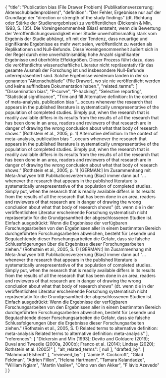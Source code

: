 {
    "title": "Publication bias (File Drawer Problem) (Publikationsverzerrung; Aktenschubladenproblem)",
    "definition": "Der Fehler, Ergebnisse nur auf der Grundlage der \"direction or strength of the study findings\" (dt. Richtung oder Stärke der Studienergebnisse) zu veröffentlichen (Dickersin & Min, 1993, S. 135). Die Voreingenommenheit (Bias) entsteht, wenn die Bewertung der Veröffentlichungswürdigkeit einer Studie unverhältnismäßig stark vom Ergebnis der Studie abhängt, oft mit der Tendenz, dass neuartige und signifikante Ergebnisse es mehr wert seien, veröffentlicht zu werden als Replikationen und Null-Befunde. Diese Voreingenommenheit äußert sich in der Regel durch eine unverhältnismäßig hohe Anzahl signifikanter Ergebnisse und überhöhte Effektgrößen. Dieser Prozess führt dazu, dass die veröffentlichte wissenschaftliche Literatur nicht repräsentativ für das gesamte Ausmaß der Forschung ist und insbesondere Null-Befunde unterrepräsentiert sind. Solche Ergebnisse wiederum landen in der so genannten \"Aktenschublade\" (File Drawer), wo sie nie veröffentlicht werden und keine auffindbare Dokumentation haben.",
    "related_terms": [
        "Dissemination bias",
        "P-curve",
        "P-hacking",
        "Selective reporting",
        "Statistical significance",
        "Trim and fill Alternative definition: In the context of meta-analysis, publication bias “...occurs whenever the research that appears in the published literature is systematically unrepresentative of the population of completed studies. Simply put, when the research that is readily available differs in its results from the results of all the research that has been done in an area, readers and reviewers of that research are in danger of drawing the wrong conclusion about what that body of research shows.” (Rothstein et al., 2005, p. 1) Alternative definition: In the context of meta-analysis, publication bias “...occurs whenever the research that appears in the published literature is systematically unrepresentative of the population of completed studies. Simply put, when the research that is readily available differs in its results from the results of all the research that has been done in an area, readers and reviewers of that research are in danger of drawing the wrong conclusion about what that body of research shows.” (Rothstein et al., 2005, p. 1) [GERMAN:] Im Zusammenhang mit Meta-Analysen tritt Publikationsverzerrung (Bias) immer dann auf \"... whenever the research that appears in the published literature is systematically unrepresentative of the population of completed studies. Simply put, when the research that is readily available differs in its results from the results of all the research that has been done in an area, readers and reviewers of that research are in danger of drawing the wrong conclusion about what that body of research shows” (dt. wenn die in der veröffentlichten Literatur erscheinende Forschung systematisch nicht repräsentativ für die Grundgesamtheit der abgeschlossenen Studien ist. Einfach ausgedrückt: Wenn die Ergebnisse der verfügbaren Forschungsarbeiten von den Ergebnissen aller in einem bestimmten Bereich durchgeführten Forschungsarbeiten abweichen, besteht für Lesende und Begutachtende dieser Forschungsarbeiten die Gefahr, dass sie falsche Schlussfolgerungen über die Ergebnisse dieser Forschungsarbeiten ziehen.\" (Rothstein et al., 2005, S. 1) [GERMAN:] Im Zusammenhang mit Meta-Analysen tritt Publikationsverzerrung (Bias) immer dann auf \"... whenever the research that appears in the published literature is systematically unrepresentative of the population of completed studies. Simply put, when the research that is readily available differs in its results from the results of all the research that has been done in an area, readers and reviewers of that research are in danger of drawing the wrong conclusion about what that body of research shows” (dt. wenn die in der veröffentlichten Literatur erscheinende Forschung systematisch nicht repräsentativ für die Grundgesamtheit der abgeschlossenen Studien ist. Einfach ausgedrückt: Wenn die Ergebnisse der verfügbaren Forschungsarbeiten von den Ergebnissen aller in einem bestimmten Bereich durchgeführten Forschungsarbeiten abweichen, besteht für Lesende und Begutachtende dieser Forschungsarbeiten die Gefahr, dass sie falsche Schlussfolgerungen über die Ergebnisse dieser Forschungsarbeiten ziehen.\" (Rothstein et al., 2005, S. 1) Related terms to alternative definition: meta-analysis Related terms to alternative definition: meta-analysis"
    ],
    "references": [
        "Dickersin and Min (1993); Devito and Goldacre (2019); Duval and Tweedie (2000a, 2000b); Franco et al. (2014); Lindsay (2020); Rothstein et al. (2005)"
    ],
    "alt_related_terms": [
        null
    ],
    "drafted_by": [
        "Mahmoud Elsherif"
    ],
    "reviewed_by": [
        "Jamie P. Cockcroft",
        "Gilad Feldman",
        "Adrien Fillon",
        "Helena Hartmann",
        "Tamara Kalandadze",
        "William Ngiam",
        "Martin Vasilev",
        "Olmo van den Akker",
        "F lávio Azevedo"
    ]
}